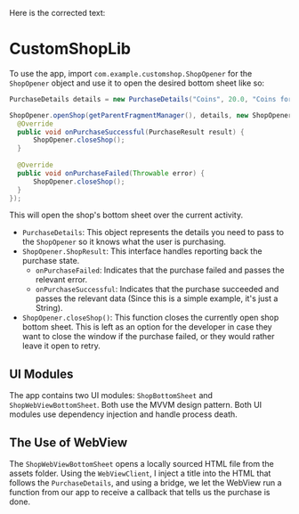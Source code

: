 Here is the corrected text:

# CustomShopLib
To use the app, import `com.example.customshop.ShopOpener` for the `ShopOpener` object and use it to open the desired bottom sheet like so:
```Java
PurchaseDetails details = new PurchaseDetails("Coins", 20.0, "Coins for the game");

ShopOpener.openShop(getParentFragmentManager(), details, new ShopOpener.ShopResult() {
  @Override
  public void onPurchaseSuccessful(PurchaseResult result) {
      ShopOpener.closeShop();
  }
  
  @Override
  public void onPurchaseFailed(Throwable error) {
      ShopOpener.closeShop();
  }
});
```
This will open the shop's bottom sheet over the current activity.
- `PurchaseDetails`: This object represents the details you need to pass to the `ShopOpener` so it knows what the user is purchasing.
- `ShopOpener.ShopResult`: This interface handles reporting back the purchase state.
  -  `onPurchaseFailed`: Indicates that the purchase failed and passes the relevant error.
  -  `onPurchaseSuccessful`: Indicates that the purchase succeeded and passes the relevant data (Since this is a simple example, it's just a String).
- `ShopOpener.closeShop()`: This function closes the currently open shop bottom sheet. This is left as an option for the developer in case they want to close the window if the purchase failed, or they would rather leave it open to retry.

## UI Modules
The app contains two UI modules: `ShopBottomSheet` and `ShopWebViewBottomSheet`. Both use the MVVM design pattern. Both UI modules use dependency injection and handle process death.

## The Use of WebView
The `ShopWebViewBottomSheet` opens a locally sourced HTML file from the assets folder. Using the `WebViewClient`, I inject a title into the HTML that follows the `PurchaseDetails`, and using a bridge, we let the WebView run a function from our app to receive a callback that tells us the purchase is done.
